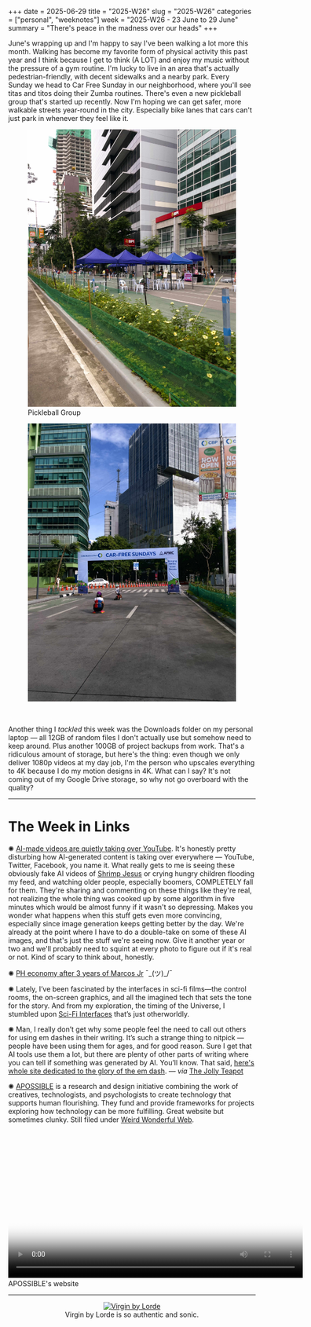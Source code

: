 +++
date = 2025-06-29
title = "2025-W26"
slug = "2025-W26"
categories = ["personal", "weeknotes"]
week = "2025-W26 - 23 June to 29 June"
summary = "There's peace in the madness over our heads"
+++

June's wrapping up and I'm happy to say I've been walking a lot more this month. Walking has become my favorite form of physical activity this past year and I think because I get to think (A LOT) and enjoy my music without the pressure of a gym routine. I'm lucky to live in an area that's actually pedestrian-friendly, with decent sidewalks and a nearby park. Every Sunday we head to Car Free Sunday in our neighborhood, where you'll see titas and titos doing their Zumba routines. There's even a new pickleball group that's started up recently.  Now I'm hoping we can get safer, more walkable streets year-round in the city. Especially bike lanes that cars can't just park in whenever they feel like it.

<div class="container">
  <div class="twocol">
    <figure class="sbs">
<img src="car-free-sundays-1.jpg" alt="Coffee bar setup featuring Kalita Sagan Dripper" data-action="zoom" width="450">
<figcaption>Pickleball Group</figcaption>
</figure>
  <figure class="sbs">
<img src="car-free-sundays-4.jpg" alt="A close-up shot of Kimalunbi coffee by Wide Awake and a glass of cold brew" data-action="zoom" width="450">
<figcaption></figcaption>
</div>
</div>
<br>

Another thing I *tackled* this week was the Downloads folder on my personal laptop — all 12GB of random files I don't actually use but somehow need to keep around. Plus another 100GB of project backups from work. That's a ridiculous amount of storage, but here's the thing: even though we only deliver 1080p videos at my day job, I'm the person who upscales everything to 4K because I do my motion designs in 4K. What can I say? It's not coming out of my Google Drive storage, so why not go overboard with the quality?

---

# The Week in Links

✺ [AI-made videos are quietly taking over YouTube](https://sherwood.news/tech/ai-created-videos-are-quietly-taking-over-youtube/). It's honestly pretty disturbing how AI-generated content is taking over everywhere — YouTube, Twitter, Facebook, you name it. What really gets to me is seeing these obviously fake AI videos of [Shrimp Jesus](https://www.404media.co/facebooks-algorithm-is-boosting-ai-spam-that-links-to-ai-generated-ad-laden-click-farms/?ref=krabf.com) or crying hungry children flooding my feed, and watching older people, especially boomers, COMPLETELY fall for them. They're sharing and commenting on these things like they're real, not realizing the whole thing was cooked up by some algorithm in five minutes which would be almost funny if it wasn't so depressing. Makes you wonder what happens when this stuff gets even more convincing, especially since image generation keeps getting better by the day. We're already at the point where I have to do a double-take on some of these AI images, and that's just the stuff we're seeing now. Give it another year or two and we'll probably need to squint at every photo to figure out if it's real or not. Kind of scary to think about, honestly.

✺ [PH economy after 3 years of Marcos Jr](https://www.ibon.org/ph-after-3yrs-of-pbbm/) ¯\_(ツ)_/¯

✺ Lately, I’ve been fascinated by the interfaces in sci-fi films—the control rooms, the on-screen graphics, and all the imagined tech that sets the tone for the story. And from my exploration, the timing of the Universe, I stumbled upon [Sci-Fi Interfaces](https://scifiinterfaces.com/?ref=krabf.com) that’s just otherworldly.

✺ Man, I really don’t get why some people feel the need to call out others for using em dashes in their writing. It’s such a strange thing to nitpick — people have been using them for ages, and for good reason. Sure I get that AI tools use them a lot, but there are plenty of other parts of writing where you can tell if something was generated by AI. You’ll know. That said, [here's whole site dedicated to the glory of the em dash](https://the-em-dash.com/?ref=krabf.com). — *via* [The Jolly Teapot](https://thejollyteapot.com/?ref=krabf.com)

✺ [APOSSIBLE](https://apossible.com/?ref=krabf.com) is a research and design initiative combining the work of creatives, technologists, and psychologists to create technology that supports human flourishing. They fund and provide frameworks for projects exploring how technology can be more fulfilling. Great website but sometimes clunky. Still filed under [Weird Wonderful Web](https://www.cosmos.so/krabf/weird-wonderful-web).

<video controls width="600" poster="APOSSIBLE.jpg">
  <source src="APOSSIBLE.mp4" type="video/mp4">
  APOSSIBLE's website"
</video>
<figcaption>APOSSIBLE's website</figcaption>
</figure>

---

<div align="center">
   <a href="https://album.link/krabfwk2526"><img src="/weeknotes/weeknote01/the-kooks-inside-in-inside-out.webp" alt="Virgin by Lorde" width="450">
</a>
<figcaption>Virgin by Lorde is so authentic and sonic.</figcaption>
</figure>
</div>